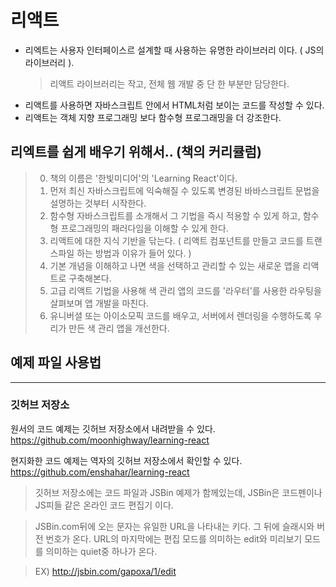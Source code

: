 # 리액트

- 리엑트는 사용자 인터페이스르 설계할 때 사용하는 유명한 라이브러리 이다. ( JS의 라이브러리 ).
    > 리액트 라이브러리는 작고, 전체 웹 개발 중 단 한 부분만 담당한다.
- 리액트를 사용하면 자바스크립트 안에서 HTML처럼 보이는 코드를 작성할 수 있다.
- 리액트는 객체 지향 프로그래밍 보다 함수형 프로그래밍을 더 강조한다.
## 리엑트를 쉽게 배우기 위해서.. (책의 커리큘럼)

> 0. 책의 이름은 '한빛미디어'의 'Learning React'이다.
> 1. 먼저 최신 자바스크립트에 익숙해질 수 있도록 변경된 바바스크립트 문법을 설명하는 것부터 시작한다.
>2. 함수형 자바스크립트를 소개해서 그 기법을 즉시 적용할 수 있게 하고, 함수형 프로그래밍의 패러다임을 이해할 수 있게 한다.
>3. 리액트에 대한 지식 기반을 닦는다. ( 리액트 컴포넌트를 만들고 코드를 트랜스파일 하는 방법과 이유가 들어 있다. )
>4. 기본 개념을 이해하고 나면 색을 선택하고 관리할 수 있는 새로운 앱을 리액트로 구축해본다.
>5. 고급 리액트 기법을 사용해 색 관리 앱의 코드를 '라우터'를 사용한 라우팅을 살펴보며 앱 개발을 마친다.
>6. 유니버셜 또는 아이소모픽 코드를 배우고, 서버에서 렌더링을 수행하도록 우리가 만든 색 관리 앱을 개선한다.

## 예제 파일 사용법

************

### 깃허브 저장소
원서의 코드 예제는 깃허브 저장소에서 내려받을 수 있다.
<https://github.com/moonhighway/learning-react>  

현지화한 코드 예제는 역자의 깃허브 저장소에서 확인할 수 있다.
<https://github.com/enshahar/learning-react>  
> 깃허브 저장소에는 코드 파일과 JSBin 예제가 함께있는데, JSBin은 코드펜이나 JS피들 같은 온라인 코드 편집기 이다.

> JSBin.com뒤에 오는 문자는 유일한 URL을 나타내는 키다. 그 뒤에 슬래시와 버전 번호가 온다. URL의 마지막에는 편집 모드를 의미하는 edit와 미리보기 모드를 의미하는 quiet중 하나가 온다.

> EX) http://jsbin.com/gapoxa/1/edit